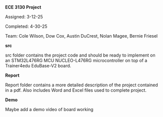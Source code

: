 **ECE 3130 Project**



Assigned: 3-12-25

Completed: 4-30-25


Team: Cole Wilson, Dow Cox, Austin DuCrest, Nolan Magee, Bernie Friesel 



**src**

src folder contains the project code and should be ready to implement on an STM32L476RG MCU NUCLEO-L476RG microcontroller on top of a Trainer4edu EduBase-V2 board. 



**Report** 

Report folder contains a more detailed description of the project contained in a pdf. Also includes Word and Excel files used to complete project. 



**Demo**

Maybe add a demo video of board working
